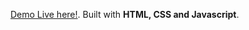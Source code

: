 [Demo Live here!](https://oyelowo.github.io/technical_documentation/).
Built with **HTML, CSS and Javascript**.
